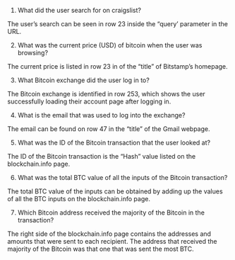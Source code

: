 1. What did the user search for on craigslist?

The user’s search can be seen in row 23 inside the “query’ parameter in the URL. 

2. What was the current price (USD) of bitcoin when the user was browsing?

The current price is listed in row 23 in of the “title” of Bitstamp’s homepage.  

3. What Bitcoin exchange did the user log in to?

The Bitcoin exchange is identified in row 253, which shows the user successfully loading their account page after logging in. 

4. What is the email that was used to log into the exchange?

The email can be found on row 47 in the “title” of the Gmail webpage. 

5. What was the ID of the Bitcoin transaction that the user looked at?

The ID of the Bitcoin transaction is the “Hash” value listed on the blockchain.info page.

6. What was the total BTC value of all the inputs of the Bitcoin transaction?

The total BTC value of the inputs can be obtained by adding up the values of all the BTC inputs on the blockchain.info page.

7. Which Bitcoin address received the majority of the Bitcoin in the transaction?

The right side of the blockchain.info page contains the addresses and amounts that were sent to each recipient. The address that received the majority of the Bitcoin was that one that was sent the most BTC. 
